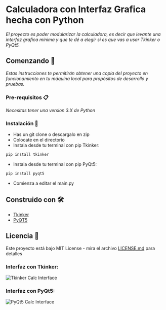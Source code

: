 # Calculadora con Interfaz Grafica hecha con Python

_El proyecto es poder modularizar la calculadora, es decir que levante una interfaz grafica minima y que te dé a elegir si es que vas a usar Tkinker o PyQt5._

## Comenzando 🚀

_Estas instrucciones te permitirán obtener una copia del proyecto en funcionamiento en tu máquina local para propósitos de desarrollo y pruebas._

### Pre-requisitos 📋

_Necesitas tener una version 3.X de Python_

### Instalación 🔧

- Has un git clone o descargalo en zip
- Colocate en el directorio
- Instala desde tu terminal con pip Tkinker:

```bash
pip install tkinker
```

- Instala desde tu terminal con pip PyQt5:

```bash
pip install pyqt5
```

- Comienza a editar el main.py

## Construido con 🛠️

- [Tkinker](https://docs.python.org/3/library/tkinter.html)
- [PyQT5](https://doc.qt.io/qtforpython)

## Licencia 📄

Este proyecto está bajo MIT License - mira el archivo [LICENSE.md](https://github.com/EliazBobadilla/Basic-calculator-with-graphical-interface/blob/main/LICENSE) para detalles

### Interfaz con Tkinker:

![Tkinker Calc Interface](https://i.imgur.com/0fuyZjZ.png)

### Interfaz con PyQt5:

![PyQt5 Calc Interface](https://i.imgur.com/8r1d4pk.png)
